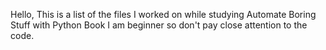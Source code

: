 Hello, 
This is a list of the files I worked on while studying Automate Boring Stuff with Python Book
I am beginner so don't pay close attention to the code.
